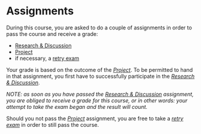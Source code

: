 Assignments
===========


During this course, you are asked to do a couple of assignments in order to pass the course and receive a grade:

* [Research & Discussion](./research-and-discussion.md)
* [Project](./project.md)
* if necessary, a [retry exam](./retry-exam.md)

Your grade is based on the outcome of the [*Project*](./project.md). To be permitted to hand in
that assignment, you first have to successfully participate in the [*Research & Discussion*](./research-and-discussion.md).

*NOTE: as soon as you have passed the *[Research & Discussion](./research-and-discussion.md)* assignment, you
are obliged to receive a grade for this course, or in other words: your attempt to take the exam began and the result
will count.*

Should you not pass the [*Project*](./project.md) assignment, you are free to take a *[retry exam](./retry-exam.md)*
in order to still pass the course.
